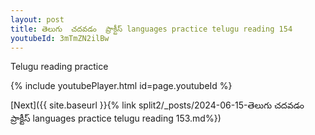 ```yaml
---
layout: post
title: తెలుగు  చదవడం  ప్రాక్టీస్ languages practice telugu reading 154
youtubeId: 3mTmZN2ilBw
---
```

 
 
Telugu reading practice
 
 
 
 
 


{% include youtubePlayer.html id=page.youtubeId %}
 
[Next]({{ site.baseurl }}{% link  split2/_posts/2024-06-15-తెలుగు  చదవడం  ప్రాక్టీస్ languages practice telugu reading 153.md%})
 
